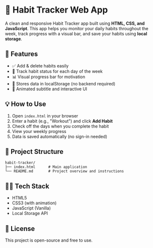 # 🌟 Habit Tracker Web App

A clean and responsive Habit Tracker app built using **HTML, CSS, and JavaScript**. This app helps you monitor your daily habits throughout the week, track progress with a visual bar, and save your habits using **local storage**.

## 🚀 Features

- ✅ Add & delete habits easily
- 📅 Track habit status for each day of the week
- 📊 Visual progress bar for motivation
- 💾 Stores data in localStorage (no backend required)
- 🎨 Animated subtitle and interactive UI

## 💡 How to Use

1. Open `index.html` in your browser
2. Enter a habit (e.g., "Workout") and click **Add Habit**
3. Check off the days when you complete the habit
4. View your weekly progress
5. Data is saved automatically (no sign-in needed)

## 📂 Project Structure

```
habit-tracker/
├── index.html      # Main application
└── README.md       # Project overview and instructions
```

## 👨‍💻 Tech Stack

- HTML5
- CSS3 (with animation)
- JavaScript (Vanilla)
- Local Storage API

## 📄 License

This project is open-source and free to use.

